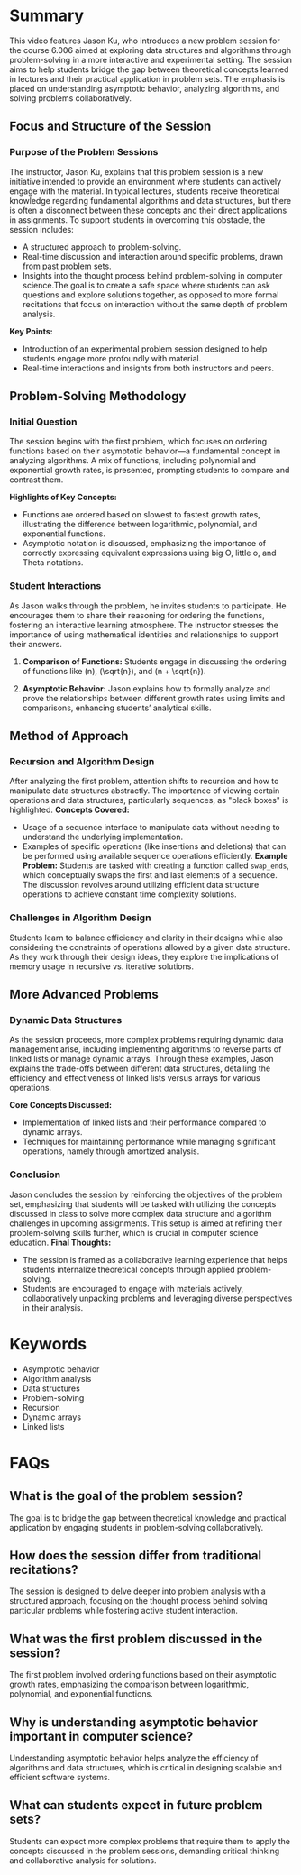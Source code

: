 # Summary
This video features Jason Ku, who introduces a new problem session for the course 6.006 aimed at exploring data structures and algorithms through 
problem-solving in a more interactive and experimental setting. The session aims to help students bridge the gap between theoretical concepts learned in lectures
and their practical application in problem sets. The emphasis is placed on understanding asymptotic behavior, analyzing algorithms, and solving problems collaboratively.

## Focus and Structure of the Session

### Purpose of the Problem Sessions
The instructor, Jason Ku, explains that this problem session is a new initiative intended to provide
an environment where students can actively engage with the material. In typical lectures, students receive theoretical knowledge regarding
fundamental algorithms and data structures, but there is often a disconnect between these concepts and their direct applications in assignments.
To support students in overcoming this obstacle, the session includes:
- A structured approach to problem-solving.
- Real-time discussion and interaction around specific problems, drawn from past problem sets.
- Insights into the thought process behind problem-solving in computer science.The goal is to create a safe space where students can ask questions and explore 
solutions together, as opposed to more formal recitations that focus on interaction without the same depth of problem analysis.

**Key Points:**
- Introduction of an experimental problem session designed to help students engage more profoundly with material.
- Real-time interactions and insights from both instructors and peers.

## Problem-Solving Methodology

### Initial Question
The session begins with the first problem, which focuses on ordering functions based on their asymptotic behavior—a fundamental concept in analyzing algorithms. 
A mix of functions, including polynomial and exponential growth rates, is presented, prompting students to compare and contrast them.

**Highlights of Key Concepts:**
- Functions are ordered based on slowest to fastest growth rates, illustrating the difference between logarithmic, polynomial, and exponential functions.
- Asymptotic notation is discussed, emphasizing the importance of correctly expressing equivalent expressions using big O, little o, and Theta notations.

### Student Interactions
As Jason walks through the problem, he invites students to participate. He encourages them to share their reasoning for ordering the functions, fostering an interactive learning atmosphere. 
The instructor stresses the importance of using mathematical identities and relationships to support their answers.

1. **Comparison of Functions:**
Students engage in discussing the ordering of functions like 
\(n\), \(\sqrt{n}\), and \(n + \sqrt{n}\).

2. **Asymptotic Behavior:**
 Jason explains how to formally analyze and prove the relationships between different growth rates using limits and comparisons, enhancing students’ analytical skills.

## Method of Approach

### Recursion and Algorithm Design
After analyzing the first problem, attention shifts to recursion and how to manipulate data structures abstractly.
The importance of viewing certain operations and data structures, particularly sequences, as "black boxes" is highlighted.
**Concepts Covered:**
- Usage of a sequence interface to manipulate data without needing to understand the underlying implementation.
- Examples of specific operations (like insertions and deletions) that can be performed using available sequence operations efficiently.
**Example Problem:** 
Students are tasked with creating a function called `swap_ends`, which conceptually swaps the first and last elements of a sequence. 
The discussion revolves around utilizing efficient data structure operations to achieve constant time complexity solutions.

### Challenges in Algorithm Design
Students learn to balance efficiency and clarity in their designs while also considering the constraints of operations allowed by a given data structure.
As they work through their design ideas, they explore the implications of memory usage in recursive vs. iterative solutions.

## More Advanced Problems

### Dynamic Data Structures
As the session proceeds, more complex problems requiring dynamic data management arise, including implementing algorithms to reverse parts of linked lists or manage dynamic arrays. Through these examples, 
Jason explains the trade-offs between different data structures, detailing the efficiency and effectiveness of linked lists versus arrays for various operations.

**Core Concepts Discussed:**
- Implementation of linked lists and their performance compared to dynamic arrays.
- Techniques for maintaining performance while managing significant operations, namely through amortized analysis.

### Conclusion 
Jason concludes the session by reinforcing the objectives of the problem set, emphasizing that students will be tasked with utilizing the concepts 
discussed in class to solve more complex data structure and algorithm challenges in upcoming assignments. This setup is aimed at refining their problem-solving skills 
further, which is crucial in computer science education.
**Final Thoughts:**
- The session is framed as a collaborative learning experience that helps students internalize theoretical concepts through applied problem-solving.
- Students are encouraged to engage with materials actively, collaboratively unpacking problems and leveraging diverse perspectives in their analysis.

# Keywords
- Asymptotic behavior
- Algorithm analysis
- Data structures
- Problem-solving
- Recursion
- Dynamic arrays
- Linked lists

# FAQs

## What is the goal of the problem session?
The goal is to bridge the gap between theoretical knowledge and practical application by engaging students in problem-solving collaboratively.
## How does the session differ from traditional recitations?
The session is designed to delve deeper into problem analysis with a structured approach, focusing on the thought process behind solving particular problems while
fostering active student interaction.
## What was the first problem discussed in the session?
The first problem involved ordering functions based on their asymptotic growth rates, emphasizing the comparison between logarithmic, polynomial, and exponential functions.
## Why is understanding asymptotic behavior important in computer science?
Understanding asymptotic behavior helps analyze the efficiency of algorithms and data structures, which is critical in designing scalable and efficient software systems.
## What can students expect in future problem sets?
Students can expect more complex problems that require them to apply the concepts discussed in the problem sessions, demanding critical thinking and collaborative analysis for solutions.
